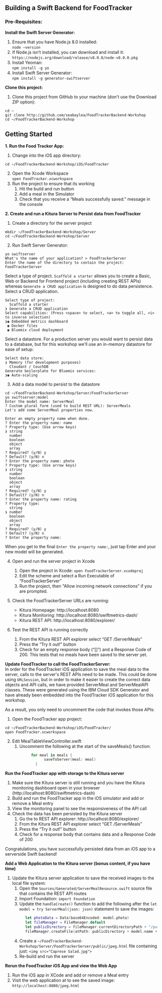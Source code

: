 ## Building a Swift Backend for FoodTracker

### Pre-Requisites:
**Install the Swift Server Generator:**  
1. Ensure that you have Node.js 8.0 installed:  
`node —version` 
2. If Node.js isn’t installed, you can download and install it:  
`https://nodejs.org/download/release/v8.0.0/node-v8.0.0.pkg` 
3. Install Yeoman:  
`npm install -g yo` 
4. Install Swift Server Generator:  
`npm install -g generator-swiftserver`

**Clone this project:**  
1. Clone this project from GitHub to your machine (don't use the Download ZIP option):  
```
cd ~
git clone http://github.com/seabaylea/FoodTrackerBackend-Workshop
cd ~/FoodTrackerBackend-Workshop
```

## Getting Started
**1. Run the Food Tracker App:**  
1. Change into the iOS app directory:  
```
cd ~/FoodTrackerBackend-Workshop/iOS/FoodTracker
```
2. Open the Xcode Workspace  
`open FoodTracker.xcworkspace`
3. Run the project to ensure that its working
    1. Hit the build and run button
    2. Add a meal in the Simulator
    3. Check that you receive a “Meals successfully saved.” message in the console

**2. Create and run a Kitura Server to Persist data from FoodTracker**
1. Create a directory for the server project
```
mkdir ~/FoodTrackerBackend-Workshop/Server
cd ~/FoodTrackerBackend-Workshop/Server
```
2. Run Swift Server Generator:
```
yo swiftserver
What's the name of your application? > FoodTrackerServer
Enter the name of the directory to contain the project: FoodTrackerServer
```
Select a type of project. `Scaffold a starter` allows you to create a Basic, Web or Backend for Frontend project (including creating REST APIs) whereas `Generate a CRUD application` is designed to do data persistence. Select a CRUD application.
```
Select type of project: 
  Scaffold a starter 
❯ Generate a CRUD application
Select capabilities: (Press <space> to select, <a> to toggle all, <i> to inverse selection)
❯◉ Embedded metrics dashboard
 ◉ Docker files
 ◉ Bluemix cloud deployment
```
Select a datastore. For a production server you would want to persist data to a database, but for this workshop we'll use an in-memory datastore for ease of setup:  
```
Select data store: 
❯ Memory (for development purposes) 
  Cloudant / CouchDB
Generate boilerplate for Bluemix services: 
❯◉ Auto-scaling
```
3. Add a data model to persist to the datastore
```
cd ~/FoodTrackerBackend-Workshop/Server/FoodTrackerServer
yo swiftserver:model
Enter the model name: ServerMeal
? Custom plural form (used to build REST URL): ServerMeals
Let's add some ServerMeal properties now.

Enter an empty property name when done.
? Enter the property name: name
? Property type: (Use arrow keys)
❯ string 
  number 
  boolean 
  object 
  array
? Required? (y/N) y
? Default? (y/N) n
? Enter the property name: photo
? Property type: (Use arrow keys)
❯ string 
  number 
  boolean 
  object 
  array 
? Required? (y/N) y
? Default? (y/N) n
? Enter the property name: rating
? Property type: 
  string 
❯ number 
  boolean 
  object 
  array
? Required? (y/N) y
? Default? (y/N) n
? Enter the property name:
```
When you get to the final `Enter the property name:`, just tap Enter and your new model will be generated.

4. Open and run the server project in Xcode
    1. Open the project in Xcode:
`open FoodTrackerServer.xcodeproj`
    2. Edit the scheme and select a Run Executable of “FoodTrackerServer”
    3. Run the project, then "Allow incoming network connections" if you are prompted.

5. Check the FoodTrackerServer URLs are running:
    * Kitura Homepage: http://localhost:8080
    * Kitura Monitoring: http://localhost:8080/swiftmetrics-dash/
    * Kitura REST API: http://localhost:8080/explorer/

6. Test the REST API is running correctly
    1. From the Kitura REST API explorer select “GET /ServerMeals”
    2. Press the “Try it out!” button
    3. Check for an empty response body (“[]”) and a Response Code of 200. This tests that no meals have been saved to the server yet.


**Update FoodTracker to call the FoodTrackerServer:**  
In order for the FoodTracker iOS application to save the meal data to the server, calls to the server's REST APIs need to be made. This could be done using `URLSession`, but in order to make it easier to create the correct data objects and API calls, we have provided ServerMeal and ServerMealAPI classes. These were generated using the IBM Cloud SDK Generator and have already been embedded into the FoodTracker iOS application for this workshop.  

As a result, you only need to uncomment the code that invokes those APIs:

1. Open the FoodTracker app project:
```
cd ~/FoodTrackerBackend-Workshop/iOS/FoodTracker/
open FoodTracker.xcworkspace
```
2. Edit MealTableViewController.swift
    1. Uncomment the following at the start of the saveMeals() function:
```swift
            for meal in meals {
                  saveToServer(meal: meal)
              }
```


**Run the FoodTracker app with storage to the Kitura server**
1. Make sure the Kitura server is still running and you have the Kitura monitoring dashboard open in your browser (http://localhost:8080/swiftmetrics-dash)
2. Build and run the FoodTracker app in the iOS simulator and add or remove a Meal entry
3. View the monitoring panel to see the responsiveness of the API call
4. Check the data has been persisted by the Kitura server
    1. Go the to REST API explorer:    http://localhost:8080/explorer/
    2. From the Kitura REST API explorer select “GET /ServerMeals”
    3. Press the “Try it out!” button
    4. Check for a response body that contains data and a Response Code of 200
    
Congratulations, you have successfully persisted data from an iOS app to a serverside Swift backend!

**Add a Web Application to the Kitura server (bonus content, if you have time)**
1. Update the Kitura server application to save the received images to the local file system:
    1. Open the `Sources/Generated/ServerMealResource.swift` source file that contains the REST API routes
    2. Import Foundation:
    `import Foundation`
    3. Update the `handleCreate()` function to add the following after the `let model = try ServerMeal(json: json)` statement to save the images:
      ```swift
            let photoData = Data(base64Encoded: model.photo)
            let fileManager = FileManager.default
            let publicDirectory = fileManager.currentDirectoryPath + "/public/"
            fileManager.createFile(atPath: publicDirectory + model.name + ".jpg", contents: photoData)
      ```
    4. Create a `~/FoodTrackerBackend-Workshop/Server/FoodTrackerServer/public/jpeg.html` file containing just: 
    `<img src="Caprese Salad.jpg">`
    5. Re-build and run the server
   
**Rerun the FoodTracker iOS App and view the Web App** 
1. Run the iOS app in XCode and add or remove a Meal entry
2. Visit the web application at to see the saved image:
`http://localhost:8080/jpeg.html`
